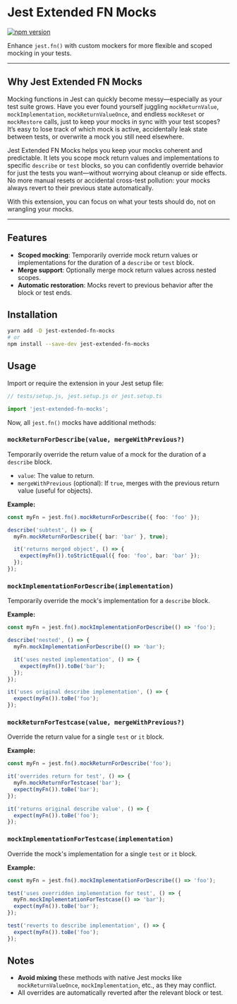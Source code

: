 # Jest Extended FN Mocks

<a href="https://www.npmjs.com/package/jest-extended-fn-mocks"><img src="https://img.shields.io/npm/v/jest-extended-fn-mocks" alt="npm version"></a>

Enhance `jest.fn()` with custom mockers for more flexible and scoped mocking in your tests.

---

## Why Jest Extended FN Mocks

Mocking functions in Jest can quickly become messy—especially as your test suite grows. Have you ever found yourself juggling `mockReturnValue`, `mockImplementation`, `mockReturnValueOnce`, and endless `mockReset` or `mockRestore` calls, just to keep your mocks in sync with your test scopes? It’s easy to lose track of which mock is active, accidentally leak state between tests, or overwrite a mock you still need elsewhere.

Jest Extended FN Mocks helps you keep your mocks coherent and predictable. It lets you scope mock return values and implementations to specific `describe` or `test` blocks, so you can confidently override behavior for just the tests you want—without worrying about cleanup or side effects. No more manual resets or accidental cross-test pollution: your mocks always revert to their previous state automatically.

With this extension, you can focus on what your tests should do, not on wrangling your mocks.

---

## Features

- **Scoped mocking**: Temporarily override mock return values or implementations for the duration of a `describe` or `test` block.
- **Merge support**: Optionally merge mock return values across nested scopes.
- **Automatic restoration**: Mocks revert to previous behavior after the block or test ends.

## Installation

```sh
yarn add -D jest-extended-fn-mocks
# or
npm install --save-dev jest-extended-fn-mocks
```

## Usage

Import or require the extension in your Jest setup file:

```ts
// tests/setup.js, jest.setup.js or jest.setup.ts

import 'jest-extended-fn-mocks';
```

Now, all `jest.fn()` mocks have additional methods:

### `mockReturnForDescribe(value, mergeWithPrevious?)`

Temporarily override the return value of a mock for the duration of a `describe` block.

- `value`: The value to return.
- `mergeWithPrevious` (optional): If `true`, merges with the previous return value (useful for objects).

**Example:**

```ts
const myFn = jest.fn().mockReturnForDescribe({ foo: 'foo' });

describe('subtest', () => {
  myFn.mockReturnForDescribe({ bar: 'bar' }, true);

  it('returns merged object', () => {
    expect(myFn()).toStrictEqual({ foo: 'foo', bar: 'bar' });
  });
});
```

### `mockImplementationForDescribe(implementation)`

Temporarily override the mock's implementation for a `describe` block.

**Example:**

```ts
const myFn = jest.fn().mockImplementationForDescribe(() => 'foo');

describe('nested', () => {
  myFn.mockImplementationForDescribe(() => 'bar');

  it('uses nested implementation', () => {
    expect(myFn()).toBe('bar');
  });
});

it('uses original describe implementation', () => {
  expect(myFn()).toBe('foo');
});
```

### `mockReturnForTestcase(value, mergeWithPrevious?)`

Override the return value for a single `test` or `it` block.

**Example:**

```ts
const myFn = jest.fn().mockReturnForDescribe('foo');

it('overrides return for test', () => {
  myFn.mockReturnForTestcase('bar');
  expect(myFn()).toBe('bar');
});

it('returns original describe value', () => {
  expect(myFn()).toBe('foo');
});
```

### `mockImplementationForTestcase(implementation)`

Override the mock's implementation for a single `test` or `it` block.

**Example:**

```ts
const myFn = jest.fn().mockImplementationForDescribe(() => 'foo');

test('uses overridden implementation for test', () => {
  myFn.mockImplementationForTestcase(() => 'bar');
  expect(myFn()).toBe('bar');
});

test('reverts to describe implementation', () => {
  expect(myFn()).toBe('foo');
});
```

## Notes

- **Avoid mixing** these methods with native Jest mocks like `mockReturnValueOnce`, `mockImplementation`, etc., as they may conflict.
- All overrides are automatically reverted after the relevant block or test.
